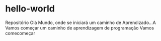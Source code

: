 # hello-world
Repositório Olá Mundo, onde se iniciará um caminho de Aprendizado...A  Vamos começar um caminho de aprendizagem de programação 
Vamos comecomeçar
